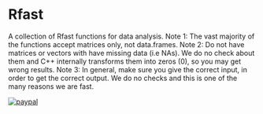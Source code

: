 # Rfast
A collection of Rfast functions for data analysis.  Note 1: The vast majority of the functions accept matrices only, not data.frames.  Note 2: Do not have matrices or vectors with have missing data (i.e NAs). We do no check about them and C++ internally transforms them into zeros (0), so you may get wrong results. Note 3: In general, make sure you give the correct input, in order to get the correct output. We do no checks and this is one of the many reasons we are fast.

[![paypal](https://www.paypalobjects.com/en_US/i/btn/btn_donateCC_LG.gif)](https://www.paypal.me/rfastofficial)
